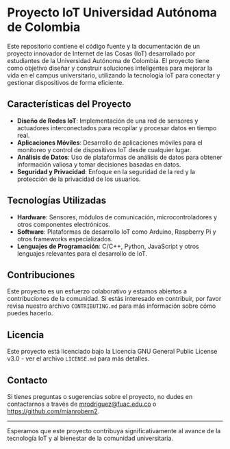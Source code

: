 # Proyecto IoT Universidad Autónoma de Colombia

Este repositorio contiene el código fuente y la documentación de un proyecto innovador de Internet de las Cosas (IoT) desarrollado por estudiantes de la Universidad Autónoma de Colombia. El proyecto tiene como objetivo diseñar y construir soluciones inteligentes para mejorar la vida en el campus universitario, utilizando la tecnología IoT para conectar y gestionar dispositivos de forma eficiente.

## Características del Proyecto

- **Diseño de Redes IoT**: Implementación de una red de sensores y actuadores interconectados para recopilar y procesar datos en tiempo real.
- **Aplicaciones Móviles**: Desarrollo de aplicaciones móviles para el monitoreo y control de dispositivos IoT desde cualquier lugar.
- **Análisis de Datos**: Uso de plataformas de análisis de datos para obtener información valiosa y tomar decisiones basadas en datos.
- **Seguridad y Privacidad**: Enfoque en la seguridad de la red y la protección de la privacidad de los usuarios.

## Tecnologías Utilizadas

- **Hardware**: Sensores, módulos de comunicación, microcontroladores y otros componentes electrónicos.
- **Software**: Plataformas de desarrollo IoT como Arduino, Raspberry Pi y otros frameworks especializados.
- **Lenguajes de Programación**: C/C++, Python, JavaScript y otros lenguajes relevantes para el desarrollo de IoT.

## Contribuciones

Este proyecto es un esfuerzo colaborativo y estamos abiertos a contribuciones de la comunidad. Si estás interesado en contribuir, por favor revisa nuestro archivo `CONTRIBUTING.md` para más información sobre cómo puedes hacerlo.

## Licencia

Este proyecto está licenciado bajo la Licencia GNU General Public License v3.0 - ver el archivo `LICENSE.md` para más detalles.

## Contacto

Si tienes preguntas o sugerencias sobre el proyecto, no dudes en contactarnos a través de mrodriguez@fuac.edu.co o https://github.com/mianrobern2.

---

Esperamos que este proyecto contribuya significativamente al avance de la tecnología IoT y al bienestar de la comunidad universitaria.
```
